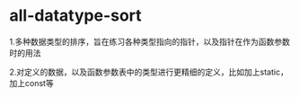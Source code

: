# all-datatype-sort
1.多种数据类型的排序，旨在练习各种类型指向的指针，以及指针在作为函数参数时的用法

2.对定义的数据，以及函数参数表中的类型进行更精细的定义，比如加上static，加上const等
